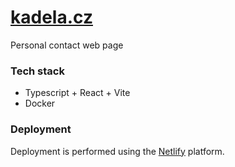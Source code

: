 # [kadela.cz](https://kadela.cz/)

Personal contact web page

### Tech stack
- Typescript + React + Vite
- Docker

### Deployment
Deployment is performed using the [Netlify](https://www.netlify.com/) platform.
